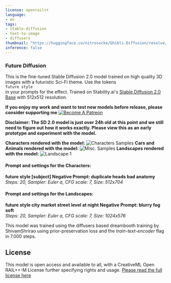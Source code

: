 ```yaml
---
license: openrail++
language:
- en
tags:
- stable-diffusion
- text-to-image
- diffusers
thumbnail: "https://huggingface.co/nitrosocke/Ghibli-Diffusion/resolve/main/images/ghibli-diffusion-thumbnail.jpg"
inference: false
---
```


### Future Diffusion

This is the fine-tuned Stable Diffusion 2.0 model trained on high quality 3D images with a futuristic Sci-Fi theme.
Use the tokens   
`future style`   
 in your prompts for the effect.
Trained on Stability.ai's  [Stable Diffusion 2.0 Base](https://huggingface.co/stabilityai/stable-diffusion-2-base) with 512x512 resolution.

**If you enjoy my work and want to test new models before release, please consider supporting me**
[![Become A Patreon](https://badgen.net/badge/become/a%20patron/F96854)](https://patreon.com/user?u=79196446)

**Disclaimer: The SD 2.0 model is just over 24h old at this point and we still need to figure out how it works exactly. Please view this as an early prototype and experiment with the model.**

**Characters rendered with the model:**
![Characters Samples](https://huggingface.co/nitrosocke/Future-Diffusion/resolve/main/images/future-diffusion-samples01s.png)
**Cars and Animals rendered with the model:**
![Misc. Samples](https://huggingface.co/nitrosocke/Future-Diffusion/resolve/main/images/future-diffusion-samples02s.png)
**Landscapes rendered with the model:**
![Landscape 1](https://huggingface.co/nitrosocke/Future-Diffusion/resolve/main/images/future-diffusion-samples03s.png)

#### Prompt and settings for the Characters:
**future style [subject] Negative Prompt: duplicate heads bad anatomy**   
 _Steps: 20, Sampler: Euler a, CFG scale: 7, Size: 512x704_

#### Prompt and settings for the Landscapes:
**future style city market street level at night Negative Prompt: blurry fog soft**   
 _Steps: 20, Sampler: Euler a, CFG scale: 7, Size: 1024x576_

This model was trained using the diffusers based dreambooth training by ShivamShrirao using prior-preservation loss and the _train-text-encoder_ flag in 7.000 steps.

## License

This model is open access and available to all, with a CreativeML Open RAIL++-M License further specifying rights and usage.
[Please read the full license here](https://huggingface.co/stabilityai/stable-diffusion-2/blob/main/LICENSE-MODEL)